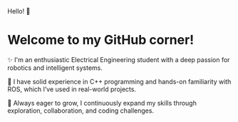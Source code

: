 <head>
</head>
<body>
    <div class="header">
        Hello! 👋
    </div>
    <div class="content">
        <h1>Welcome to my GitHub corner!</h1>
        <p>✨ I'm an enthusiastic Electrical Engineering student with a deep passion for robotics and intelligent systems.</p>
        <p>🧠 I have solid experience in C++ programming and hands-on familiarity with ROS, which I’ve used in real-world projects.</p>
        <p>🚀 Always eager to grow, I continuously expand my skills through exploration, collaboration, and coding challenges.</p>
    </div>
</body>
</html>
